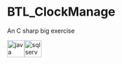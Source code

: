 # BTL_ClockManage

An C sharp big exercise



<img src="https://www.vectorlogo.zone/logos/dotnet/dotnet-horizontal.svg" alt="java" width="40" height="40"/><img src="https://www.svgrepo.com/show/303229/microsoft-sql-server-logo.svg" alt="sql server" width="40" height="40"/>
